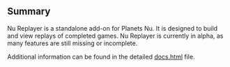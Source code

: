 ## Summary
Nu Replayer is a standalone add-on for Planets Nu. It is designed to build and view replays of completed games. Nu Replayer is currently in alpha, as many features are still missing or incomplete.

Additional information can be found in the detailed [docs.html](docs.html) file.
